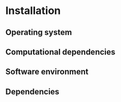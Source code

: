 # Installation

## Operating system

## Computational dependencies

## Software environment

## Dependencies

